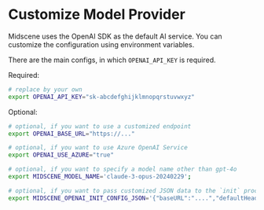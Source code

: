 # Customize Model Provider

Midscene uses the OpenAI SDK as the default AI service. You can customize the configuration using environment variables.

There are the main configs, in which `OPENAI_API_KEY` is required.

Required:

```bash
# replace by your own
export OPENAI_API_KEY="sk-abcdefghijklmnopqrstuvwxyz"
```

Optional:

```bash
# optional, if you want to use a customized endpoint
export OPENAI_BASE_URL="https://..."

# optional, if you want to use Azure OpenAI Service
export OPENAI_USE_AZURE="true"

# optional, if you want to specify a model name other than gpt-4o
export MIDSCENE_MODEL_NAME='claude-3-opus-20240229';

# optional, if you want to pass customized JSON data to the `init` process of OpenAI SDK
export MIDSCENE_OPENAI_INIT_CONFIG_JSON='{"baseURL":"....","defaultHeaders":{"key": "value"}}'
```
